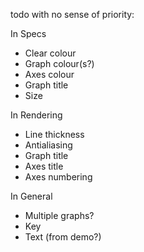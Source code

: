 todo with no sense of priority:

In Specs
- Clear colour
- Graph colour(s?)
- Axes colour
- Graph title
- Size

In Rendering
- Line thickness
- Antialiasing
- Graph title
- Axes title
- Axes numbering

In General
- Multiple graphs?
- Key
- Text (from demo?)